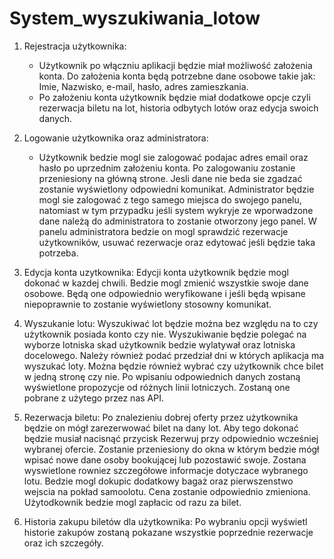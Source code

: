 # System_wyszukiwania_lotow

1. Rejestracja użytkownika: 
   - Użytkownik po włączniu aplikacji będzie miał możliwość założenia konta. Do założenia konta będą potrzebne dane osobowe takie jak: Imie, Nazwisko, e-mail, hasło, adres             zamieszkania. 
   - Po założeniu konta użytkownik będzie miał dodatkowe opcje czyli rezerwacja biletu na lot, historia odbytych lotów oraz edycja swoich danych. 
 
2. Logowanie użytkownika oraz administratora:
   - Użytkownik bedzie mogl sie zalogować podajac adres email oraz hasło po uprzednim założeniu konta. Po zalogowaniu zostanie przeniesiony na główną strone. Jesli dane nie beda sie zgadzać zostanie wyświetlony odpowiedni komunikat.
       Administrator będzie mogl sie zalogować z tego samego miejsca do swojego panelu, natomiast w tym przypadku jeśli system wykryje ze wporwadzone dane należą do administratora to zostanie otworzony jego panel. W panelu administratora bedzie on mogl sprawdzić rezerwacje użytkowników, usuwać rezerwacje oraz edytować jeśli będzie taka potrzeba.
       
3. Edycja konta uzytkownika:
      Edycji konta użytkownik będzie mogl dokonać w kazdej chwili. Bedzie mogl zmienić wszystkie swoje dane osobowe. Będą one odpowiednio weryfikowane i jeśli będą wpisane niepoprawnie to zostanie wyświetlony stosowny komunikat. 
4. Wyszukanie lotu:
      Wyszukiwać lot będzie można bez względu na to czy użytkownik posiada konto czy nie. Wyszukiwanie będzie polegać na wyborze lotniska skad użytkownik bedzie wylatywał oraz           lotniska docelowego. Należy również podać przedział dni w których aplikacja ma wyszukać loty. Można będzie również wybrać czy użytkownik chce bilet w jedną stronę czy nie.         Po wpisaniu odpowiednich danych zostaną wyświetlone propozycje od różnych linii lotniczych. Zostaną one pobrane z użytego przez nas API. 
5. Rezerwacja biletu:
      Po znalezieniu dobrej oferty przez użytkownika będzie on mógł zarezerwować bilet na dany lot. Aby tego dokonać będzie musiał nacisnąć przycisk Rezerwuj przy odpowiednio wcześniej wybranej ofercie. Zostanie przeniesiony do okna w którym bedzie mógł wpisać nowe dane osoby bookującej lub pozostawić swoje. Zostana wyswietlone rowniez szczegółowe informacje dotyczace wybranego lotu. Bedzie mogl dokupic dodatkowy bagaż oraz pierwszenstwo wejscia na pokład samoolotu. Cena zostanie odpowiednio zmieniona. Użytodkownik bedzie mogl zapłacic od razu za bilet.
6. Historia zakupu biletów dla użytkownika:
     Po wybraniu opcji wyświetl historie zakupów zostaną pokazane wszystkie poprzednie rezerwacje oraz ich szczegóły. 
